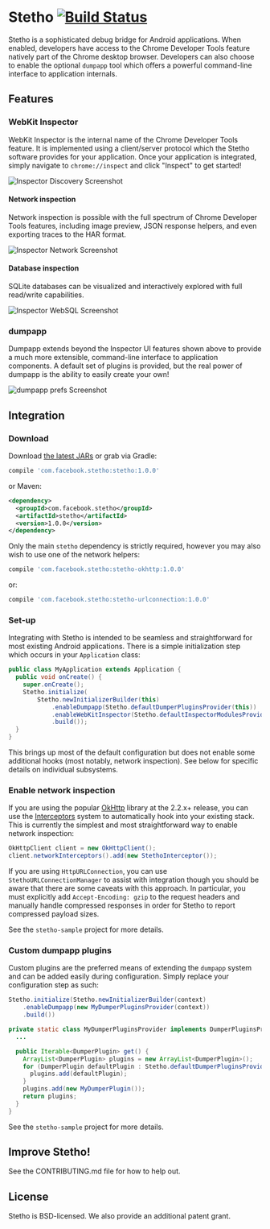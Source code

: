 # Stetho [![Build Status](https://travis-ci.org/facebook/stetho.svg?branch=master)](https://travis-ci.org/facebook/stetho)

Stetho is a sophisticated debug bridge for Android applications. When enabled,
developers have access to the Chrome Developer Tools feature natively part of
the Chrome desktop browser. Developers can also choose to enable the optional
`dumpapp` tool which offers a powerful command-line interface to application
internals.

## Features

### WebKit Inspector
WebKit Inspector is the internal name of the Chrome Developer Tools feature.
It is implemented using a client/server protocol which the Stetho software
provides for your application.  Once your application is integrated, simply
navigate to `chrome://inspect` and click "Inspect" to get started!

![Inspector Discovery Screenshot](https://github.com/facebook/stetho/raw/master/docs/images/inspector-discovery.png)

#### Network inspection
Network inspection is possible with the full spectrum of Chrome Developer Tools features, including image preview, JSON response helpers, and even exporting traces to the HAR format.

![Inspector Network Screenshot](https://github.com/facebook/stetho/raw/master/docs/images/inspector-network.png)

#### Database inspection
SQLite databases can be visualized and interactively explored with full read/write capabilities.

![Inspector WebSQL Screenshot](https://github.com/facebook/stetho/raw/master/docs/images/inspector-sqlite.png)

### dumpapp
Dumpapp extends beyond the Inspector UI features shown above to provide a much
more extensible, command-line interface to application components.  A default
set of plugins is provided, but the real power of dumpapp is the ability to
easily create your own!

![dumpapp prefs Screenshot](https://github.com/facebook/stetho/raw/master/docs/images/dumpapp-prefs.png)

## Integration

### Download
Download [the latest JARs](https://github.com/facebook/stetho/releases/latest) or grab via Gradle:
```groovy
compile 'com.facebook.stetho:stetho:1.0.0'
```
or Maven:
```xml
<dependency>
  <groupId>com.facebook.stetho</groupId>
  <artifactId>stetho</artifactId>
  <version>1.0.0</version>
</dependency>
```

Only the main `stetho` dependency is strictly required, however you may also wish to use one of the network helpers:

```groovy
compile 'com.facebook.stetho:stetho-okhttp:1.0.0'
```
or:
```groovy
compile 'com.facebook.stetho:stetho-urlconnection:1.0.0'
```

### Set-up
Integrating with Stetho is intended to be seamless and straightforward for
most existing Android applications.  There is a simple initialization step
which occurs in your `Application` class:

```java
public class MyApplication extends Application {
  public void onCreate() {
    super.onCreate();
    Stetho.initialize(
        Stetho.newInitializerBuilder(this)
            .enableDumpapp(Stetho.defaultDumperPluginsProvider(this))
            .enableWebKitInspector(Stetho.defaultInspectorModulesProvider(this))
            .build());
  }
}
```

This brings up most of the default configuration but does not enable some
additional hooks (most notably, network inspection).  See below for specific
details on individual subsystems.

### Enable network inspection
If you are using the popular [OkHttp](http://https://github.com/square/okio)
library at the 2.2.x+ release, you can use the
[Interceptors](https://github.com/square/okhttp/wiki/Interceptors) system to
automatically hook into your existing stack.  This is currently the simplest
and most straightforward way to enable network inspection:

```java
OkHttpClient client = new OkHttpClient();
client.networkInterceptors().add(new StethoInterceptor());
```

If you are using `HttpURLConnection`, you can use `StethoURLConnectionManager`
to assist with integration though you should be aware that there are some
caveats with this approach.  In particular, you must explicitly add
`Accept-Encoding: gzip` to the request headers and manually handle compressed
responses in order for Stetho to report compressed payload sizes.

See the `stetho-sample` project for more details.

### Custom dumpapp plugins
Custom plugins are the preferred means of extending the `dumpapp` system and
can be added easily during configuration.  Simply replace your configuration
step as such:

```java
Stetho.initialize(Stetho.newInitializerBuilder(context)
    .enableDumpapp(new MyDumperPluginsProvider(context))
    .build())

private static class MyDumperPluginsProvider implements DumperPluginsProvider {
  ...

  public Iterable<DumperPlugin> get() {
    ArrayList<DumperPlugin> plugins = new ArrayList<DumperPlugin>();
    for (DumperPlugin defaultPlugin : Stetho.defaultDumperPluginsProvider(mContext).get()) {
      plugins.add(defaultPlugin);
    }
    plugins.add(new MyDumperPlugin());
    return plugins;
  }
}
```

See the `stetho-sample` project for more details.

## Improve Stetho!
See the CONTRIBUTING.md file for how to help out.

## License
Stetho is BSD-licensed. We also provide an additional patent grant.
